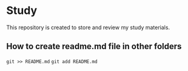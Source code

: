 # Study

This repository is created to store and review my study materials.

## How to create readme.md file in other folders

`git >> README.md`
`git add README.md`
